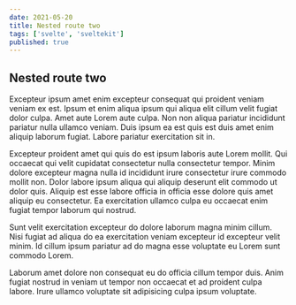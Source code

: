 ```yaml
---
date: 2021-05-20
title: Nested route two
tags: ['svelte', 'sveltekit']
published: true
---
```


## Nested route two

Excepteur ipsum amet enim excepteur consequat qui proident veniam
veniam ex est. Ipsum et enim aliqua ipsum qui aliqua elit cillum velit
fugiat dolor culpa. Amet aute Lorem aute culpa. Non non aliqua
pariatur incididunt pariatur nulla ullamco veniam. Duis ipsum ea est
quis est duis amet enim aliquip laborum fugiat. Labore pariatur
exercitation sit in.

Excepteur proident amet qui quis do est ipsum laboris aute Lorem
mollit. Qui occaecat qui velit cupidatat consectetur nulla consectetur
tempor. Minim dolore excepteur magna nulla id incididunt irure
consectetur irure commodo mollit non. Dolor labore ipsum aliqua qui
aliquip deserunt elit commodo ut dolor quis. Aliquip est esse labore
officia in officia esse dolore quis amet aliquip eu consectetur. Ea
exercitation ullamco culpa eu occaecat enim fugiat tempor laborum qui
nostrud.

Sunt velit exercitation excepteur do dolore laborum magna minim
cillum. Nisi fugiat ad aliqua do ea exercitation veniam excepteur id
excepteur velit minim. Id cillum ipsum pariatur ad do magna esse
voluptate eu Lorem sunt commodo Lorem.

Laborum amet dolore non consequat eu do officia cillum tempor duis.
Anim fugiat nostrud in veniam ut tempor non occaecat et ad proident
culpa labore. Irure ullamco voluptate sit adipisicing culpa ipsum
voluptate.
